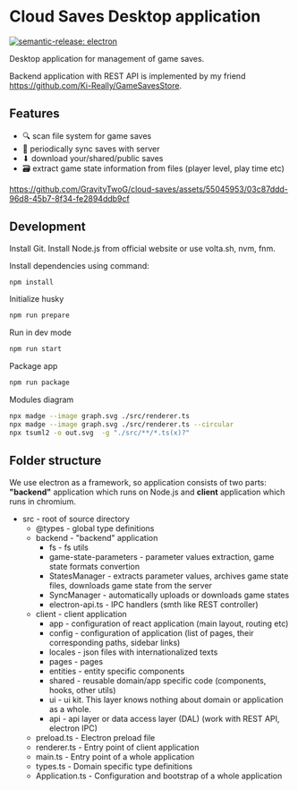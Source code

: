 # Cloud Saves Desktop application

[![semantic-release: electron](https://img.shields.io/badge/semantic--release-electron-31a0f9?logo=semantic-release)](https://github.com/semantic-release/semantic-release)

Desktop application for management of game saves.

Backend application with REST API is implemented by my friend https://github.com/Ki-Really/GameSavesStore.

## Features

- 🔍 scan file system for game saves
- 🔄 periodically sync saves with server
- ⬇︎ download your/shared/public saves
- 🗃️ extract game state information from files (player level, play time etc)

https://github.com/GravityTwoG/cloud-saves/assets/55045953/03c87ddd-96d8-45b7-8f34-fe2894ddb9cf


## Development

Install Git.
Install Node.js from official website or use volta.sh, nvm, fnm.

Install dependencies using command:

```sh
npm install
```

Initialize husky

```sh
npm run prepare
```

Run in dev mode

```sh
npm run start
```

Package app

```sh
npm run package
```

Modules diagram

```sh
npx madge --image graph.svg ./src/renderer.ts
npx madge --image graph.svg ./src/renderer.ts --circular
npx tsuml2 -o out.svg  -g "./src/**/*.ts(x)?"
```

## Folder structure

We use electron as a framework, so application consists of two parts: **"backend"** application which runs on Node.js and **client** application which runs in chromium.

- src - root of source directory
  - @types - global type definitions
  - backend - "backend" application
    - fs - fs utils
    - game-state-parameters - parameter values extraction, game state formats convertion
    - StatesManager - extracts parameter values, archives game state files, downloads game state from the server
    - SyncManager - automatically uploads or downloads game states
    - electron-api.ts - IPC handlers (smth like REST controller)
  - client - client application
    - app - configuration of react application (main layout, routing etc)
    - config - configuration of application (list of pages, their corresponding paths, sidebar links)
    - locales - json files with internationalized texts
    - pages - pages
    - entities - entity specific components
    - shared - reusable domain/app specific code (components, hooks, other utils)
    - ui - ui kit. This layer knows nothing about domain or application as a whole.
    - api - api layer or data access layer (DAL) (work with REST API, electron IPC)
  - preload.ts - Electron preload file
  - renderer.ts - Entry point of client application
  - main.ts - Entry point of a whole application
  - types.ts - Domain specific type definitions
  - Application.ts - Configuration and bootstrap of a whole application
